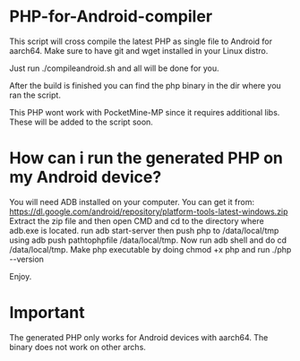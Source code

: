 # PHP-for-Android-compiler
This script will cross compile the latest PHP as single file to Android for aarch64. Make sure to have git and wget installed in your Linux distro. 

Just run ./compileandroid.sh and all will be done for you. 

After the build is finished you can find the php binary in the dir where you ran the script. 

This PHP wont work with PocketMine-MP since it requires additional libs. These will be added to the script soon.

# How can i run the generated PHP on my Android device?
You will need ADB installed on your computer. You can get it from: https://dl.google.com/android/repository/platform-tools-latest-windows.zip
Extract the zip file and then open CMD and cd to the directory where adb.exe is located.
run adb start-server then push php to /data/local/tmp using adb push pathtophpfile /data/local/tmp.
Now run adb shell and do cd /data/local/tmp. Make php executable by doing chmod +x php and run ./php --version

Enjoy.

# Important
The generated PHP only works for Android devices with aarch64. The binary does not work on other archs.
